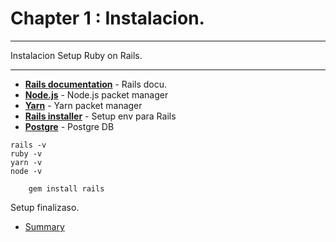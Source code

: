 # Chapter 1 : Instalacion.


---
Instalacion Setup Ruby on Rails.

---

- __[Rails documentation](https://guides.rubyonrails.org/getting_started.html)__ - Rails docu.
- __[Node.js](https://nodejs.org/es/download/)__ - Node.js packet manager
- __[Yarn](https://classic.yarnpkg.com/lang/en/docs/install/#windows-stable)__ - Yarn packet manager
- __[Rails installer](https://rubyinstaller.org/)__ - Setup env para Rails
- __[Postgre](https://www.postgresql.org/download/windows/)__ - Postgre DB

```
rails -v
ruby -v 
yarn -v 
node -v
```
        gem install rails


Setup finalizaso.



- [Summary ](./SUMMARY.md)